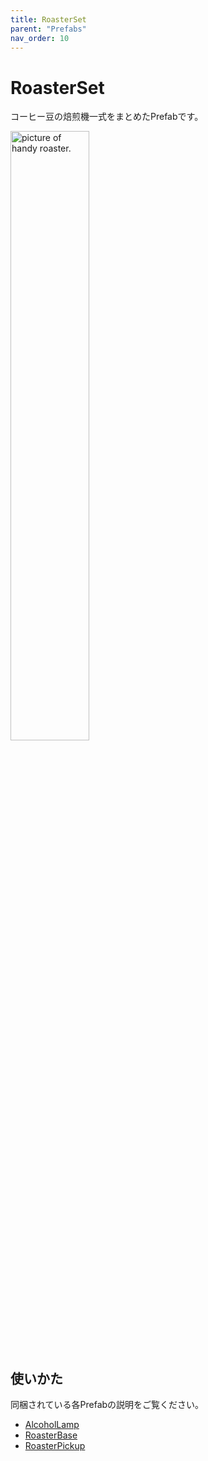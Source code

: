 ```yaml
---
title: RoasterSet
parent: "Prefabs"
nav_order: 10
---
```


# RoasterSet

コーヒー豆の焙煎機一式をまとめたPrefabです。

<img src="{{site.baseurl}}/assets/images/prefabs/RoasterSet.png" width="50%" alt="picture of handy roaster.">


## 使いかた

同梱されている各Prefabの説明をご覧ください。

- [AlcoholLamp]
- [RoasterBase]
- [RoasterPickup]



[AlcoholLamp]: /docs/prefabs/AlcoholLamp
[RoasterBase]: /docs/prefabs/RoasterBase
[RoasterPickup]: /docs/prefabs/RoasterPickup

